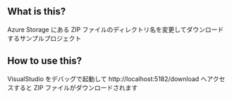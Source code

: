 ## What is this?
Azure Storage にある ZIP ファイルのディレクトリ名を変更してダウンロードするサンプルプロジェクト

## How to use this?
VisualStudio をデバッグで起動して http://localhost:5182/download へアクセスすると ZIP ファイルがダウンロードされます
